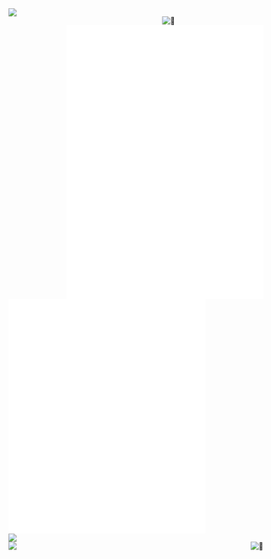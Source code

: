 <div "align="center">
  <img align="left" width="390" src='https://64.media.tumblr.com/62710c9aed5c3f4b7d23700e39bf13a6/ac2a7e65e2f3ff68-50/s400x600/5cc45aa070225393dfe9efb5e648f0cb09c1ca09.gifv'>

  <img align="right" width="200" alt="🦑" src="https://count.getloli.com/get/@:linuxmobile?theme=rule34">
  <img align="right" width="390" alt="🦑" src="/medias.svg?p"><img align="right" width="390" alt="🦑" src="/achievements.svg">

  <img align="left" width="390" alt="🦑" src="/general.svg">
  <img align="left" width="390" src="https://github-readme-stats.vercel.app/api?username=linuxmobile&show_icons=true&theme=radical">
  <img align="left" width="390" src="https://github-readme-stats.vercel.app/api/top-langs/?username=linuxmobile&layout=compact&theme=radical">
  <img align="right" alt="🦑" src="https://user-images.githubusercontent.com/22963968/114021347-e3c48b80-9870-11eb-8bc8-998bf39b4d0d.png">
</div>
